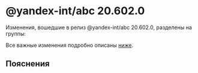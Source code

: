 # @yandex-int/abc 20.602.0

<!-- ЧЕЛОВЕЧЕСКОЕ ВСТУПЛЕНИЕ -->

Изменения, вошедшие в релиз @yandex-int/abc 20.602.0, разделены на группы:

Все важные изменения подробно описаны [ниже](#Пояснения).

## Пояснения

